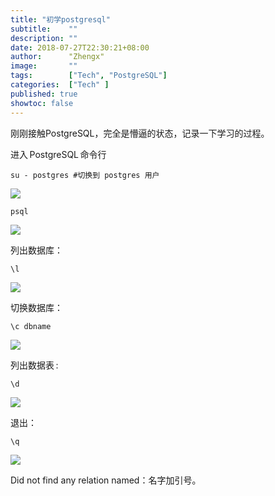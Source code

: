 ```yaml
---
title: "初学postgresql"
subtitle:    ""
description: ""
date: 2018-07-27T22:30:21+08:00
author:      "Zhengx"
image:       ""
tags:        ["Tech", "PostgreSQL"]
categories:  ["Tech" ]
published: true
showtoc: false 
---
```




刚刚接触PostgreSQL，完全是懵逼的状态，记录一下学习的过程。

进入 PostgreSQL 命令行

```
su - postgres #切换到 postgres 用户
```
![](https://pic-1253455688.cos.ap-shanghai.myqcloud.com/20180727224422.png)

```
psql
```

![](https://pic-1253455688.cos.ap-shanghai.myqcloud.com/20180727224604.png)

列出数据库：

```
\l
```

![](https://pic-1253455688.cos.ap-shanghai.myqcloud.com/20180727224656.png)

切换数据库：

```
\c dbname
```

![](https://pic-1253455688.cos.ap-shanghai.myqcloud.com/20180727224801.png)

列出数据表 :

```
\d
```

![](https://pic-1253455688.cos.ap-shanghai.myqcloud.com/20180727224840.png)

退出：

```sql
\q
```
![](https://pic-1253455688.cos.ap-shanghai.myqcloud.com/20180727224951.png)

Did not find any relation named：名字加引号。